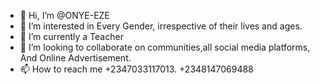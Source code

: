 - 👋 Hi, I’m @ONYE-EZE
- 👀 I’m interested in Every Gender, irrespective of their lives and ages.
- 🌱 I’m currently a Teacher
- 💞️ I’m looking to collaborate on communities,all social media platforms, And Online Advertisement.
- 📫 How to reach me +2347033117013.  +2348147069488

<!---
ONYE-EZE/ONYE-EZE is a ✨ special ✨ repository because its `README.md` (this file) appears on your GitHub profile.
You can click the Preview link to take a look at your changes.
--->
